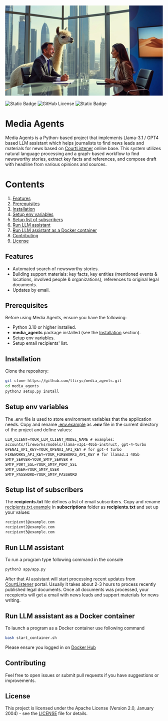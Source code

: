 ![Llama in the news room](logo.jpg)

![Static Badge](https://img.shields.io/badge/python-3.10_%7C_3.11-blue)  ![GitHub License](https://img.shields.io/github/license/lliryc/media_agents) ![Static Badge](https://img.shields.io/badge/version-0.5.2-orange?logo=github)

# Media Agents

Media Agents is a Python-based project that implements Llama-3.1 / GPT4 based LLM assistant which helps journalists to find news leads and materials for news based on [CourtListener](https://www.courtlistener.com/) online base. This system utilizes natural language processing and a graph-based workflow to find newsworthy stories, extract key facts and references, and compose draft with headline from various opinions and sources.

# Contents
1. [Features](#Features)
2. [Prerequisites](#Prerequisites)
3. [Installation](#Installation)
4. [Setup env variables](#Setup-env-variables)
5. [Setup list of subscribers](#Setup-list-of-subscribers)
6. [Run LLM assistant](#Run-LLM-assistant)
7. [Run LLM assistant as a Docker container](#Run-LLM-assistant-as-a-Docker-container)
8. [Contributing](#Contributing)
9. [License](#License)

## Features

- Automated search of newsworthy stories.
- Building support materials: key facts, key entities (mentioned events & locations, involved people & organizations), references to original legal documents.
- Updates by email.

## Prerequisites

Before using Media Agents, ensure you have the following:

- Python 3.10 or higher installed.
- **media_agents** package installed (see the [Installation](#Installation) section).
- Setup env variables.
- Setup email recipients' list.

## Installation

Clone the repository:

```bash
git clone https://github.com/lliryc/media_agents.git
cd media_agents
python3 setup.py install
```

## Setup env variables
The .env file is used to store environment variables that the application needs. Copy and rename [.env.example](.env.example) as **.env** file in the current directory of the project and define values:

```code
LLM_CLIENT=YOUR_LLM_CLIENT_MODEL_NAME # examples: accounts/fireworks/models/llama-v3p1-405b-instruct, gpt-4-turbo
OPENAI_API_KEY=YOUR_OPENAI_API_KEY # for gpt-4 turbo
FIREWORKS_API_KEY=YOUR_FIREWORKS_API_KEY # for llama3.1 405b
SMTP_SERVER=YOUR_SMTP_SERVER # 
SMTP_PORT_SSL=YOUR_SMTP_PORT_SSL
SMTP_USER=YOUR_SMTP_USER
SMTP_PASSWORD=YOUR_SMTP_PASSWORD
```

## Setup list of subscribers
The **recipients.txt** file defines a list of email subscribers. Copy and rename [recipients.txt.example](subscriptions/recipients.txt.example) in **subscriptions** folder as **recipients.txt** and set up your values:

```code
recipient1@example.com  
recipient2@example.com  
recipient3@example.com
```

## Run LLM assistant
To run a program type following command in the console 

```bash
python3 app/app.py
```

After that AI assistant will start processing recent updates from [CourtListener](https://www.courtlistener.com/) portal. Usually it takes about 2-3 hours to process recently published legal documents.
Once all documents was processed, your recepients will get a email with news leads and support materials for news writing.

## Run LLM assistant as a Docker container
To launch a program as a Docker container use following command

```bash
bash start_container.sh
```

Please ensure you logged in on [Docker Hub](https://hub.docker.com/)

## Contributing
Feel free to open issues or submit pull requests if you have suggestions or improvements.

## License
This project is licensed under the  Apache License (Version 2.0, January 2004) - see the [LICENSE](LICENSE) file for details.
